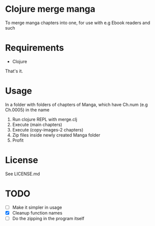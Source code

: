 # Clojure merge manga
To merge manga chapters into one, for use with e.g 
Ebook readers and such
# Requirements
- Clojure

That's it.
# Usage
In a folder with folders of chapters of Manga, which have Ch.num (e.g Ch.0005) in the name
1. Run clojure REPL with merge.clj
2. Execute (main chapters)
3. Execute (copy-images-2 chapters)
4. Zip files inside newly created Manga folder
5. Profit
# License
See LICENSE.md
# TODO
- [ ] Make it simpler in usage
- [x] Cleanup function names
- [ ] Do the zipping in the program itself
